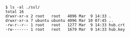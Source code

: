         $ ls -al ./ssl/
        total 16
        drwxr-xr-x 2 root   root   4096 Mar  9 14:33 .
        drwxr-xr-x 7 ubuntu ubuntu 4096 Mar 10 07:45 ..
        -rw-r--r-- 1 root   root   1277 Mar  9 14:33 hub.crt
        -rw------- 1 root   root   1679 Mar  9 14:33 hub.key
